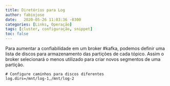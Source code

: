 ```yaml
---
title: Diretórios para Log
author: fabiojose
date:   2020-05-26 11:03:36 -0300
categories: [Links, Operação]
tags: [cluster, configuração, snippet]
toc: false
---
```


Para aumentar a confiabilidade em um broker #kafka, podemos definir uma lista de discos para armazenamento das partições de cada tópico. Assim o broker selecionará o menos utilizado para criar novos segmentos de uma partição.

```properties
# Configure caminhos para discos diferentes
log.dirs=/mnt/log-1,/mnt/log-2
```